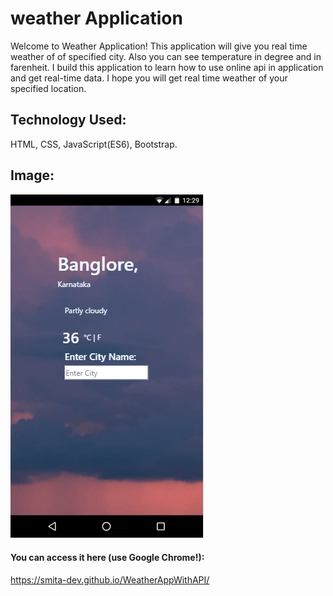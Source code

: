 # weather Application
 Welcome to Weather Application! This application will give you real time weather of of specified city. Also you can see temperature in degree and in farenheit. I build this application to learn how to use online api in application and get real-time data. I hope you will get real time weather of your specified location.
## Technology Used:
HTML, CSS, JavaScript(ES6), Bootstrap.
## Image:
![alt text](image/weatherapp.png)
#### You can access it here (use Google Chrome!):
 https://smita-dev.github.io/WeatherAppWithAPI/
